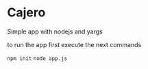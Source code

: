 # Cajero

Simple app with nodejs and yargs

to run the app first execute the next commands

`npm init`
`node app.js`
